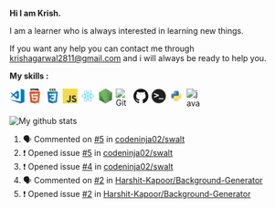 **Hi I am Krish.**

I am a learner who is always interested in learning new things.

If you want any help you can contact me through krishagarwal2811@gmail.com and i will always be ready to help you.

**My skills :**

<style>
img{
  margin-right: 5px;
}
</style>

<img align="left" alt="Visual Studio Code" width="26px" src="https://raw.githubusercontent.com/github/explore/80688e429a7d4ef2fca1e82350fe8e3517d3494d/topics/visual-studio-code/visual-studio-code.png" />

<img align="left" alt="HTML5" width="26px" src="https://raw.githubusercontent.com/github/explore/80688e429a7d4ef2fca1e82350fe8e3517d3494d/topics/html/html.png" />

<img align="left" alt="CSS3" width="26px" src="https://raw.githubusercontent.com/github/explore/80688e429a7d4ef2fca1e82350fe8e3517d3494d/topics/css/css.png" />

<img align="left" alt="JavaScript" width="26px" src="https://raw.githubusercontent.com/github/explore/80688e429a7d4ef2fca1e82350fe8e3517d3494d/topics/javascript/javascript.png" />

<img align="left" alt="React" width="26px" src="https://raw.githubusercontent.com/github/explore/80688e429a7d4ef2fca1e82350fe8e3517d3494d/topics/react/react.png" />

<img align="left" alt="Node.js" width="26px" src="https://raw.githubusercontent.com/github/explore/80688e429a7d4ef2fca1e82350fe8e3517d3494d/topics/nodejs/nodejs.png" />

<img align="left" alt="Git" width="26px" src="https://iconape.com/wp-content/files/ni/64759/png/git-icon.png" />

<img align="left" alt="GitHub" width="26px" src="https://raw.githubusercontent.com/github/explore/78df643247d429f6cc873026c0622819ad797942/topics/github/github.png" />

<img align="left" alt="Terminal" width="26px" src="https://raw.githubusercontent.com/github/explore/80688e429a7d4ef2fca1e82350fe8e3517d3494d/topics/terminal/terminal.png" />

<img align="left" alt="python" width="26px" src="https://raw.githubusercontent.com/github/explore/80688e429a7d4ef2fca1e82350fe8e3517d3494d/topics/python/python.png"/>

<img align="left" alt="java" width="26px" src="https://www.brandeps.com/logo-download/J/Java-logo-vector-01.svg"/>

<br /><br />

![My github stats](https://github-readme-stats.codestackr.vercel.app/api?username=krishagarwal2811&show_icons=true&theme=radical&hide=issues&hide_border=true)

<!--START_SECTION:activity-->
1. 🗣 Commented on [#5](https://github.com/codeninja02/swalt/issues/5) in [codeninja02/swalt](https://github.com/codeninja02/swalt)
2. ❗️ Opened issue [#5](https://github.com/codeninja02/swalt/issues/5) in [codeninja02/swalt](https://github.com/codeninja02/swalt)
3. ❗️ Opened issue [#4](https://github.com/codeninja02/swalt/issues/4) in [codeninja02/swalt](https://github.com/codeninja02/swalt)
4. 🗣 Commented on [#2](https://github.com/Harshit-Kapoor/Background-Generator/issues/2) in [Harshit-Kapoor/Background-Generator](https://github.com/Harshit-Kapoor/Background-Generator)
5. ❗️ Opened issue [#2](https://github.com/Harshit-Kapoor/Background-Generator/issues/2) in [Harshit-Kapoor/Background-Generator](https://github.com/Harshit-Kapoor/Background-Generator)
<!--END_SECTION:activity-->
